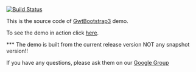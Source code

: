 [![Build Status](https://travis-ci.org/gwtbootstrap3/gwtbootstrap3-demo.svg?branch=master)](https://travis-ci.org/gwtbootstrap3/gwtbootstrap3-demo)

This is the source code of [GwtBootstrap3](https://github.com/gwtbootstrap3/gwtbootstrap3) demo.

To see the demo in action click [here](http://gwtbootstrap3.github.io/gwtbootstrap3-demo/).

*** The demo is built from the current release version NOT any snapshot version!!

If you have any questions, please ask them on our [Google Group](https://groups.google.com/forum/?fromgroups#!forum/gwtbootstrap3)
